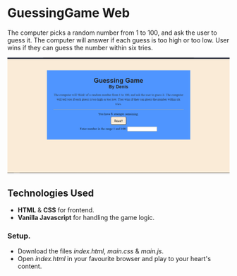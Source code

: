 # GuessingGame Web

The computer picks a random number from 1 to 100, and ask the user to guess it. The computer will answer if each guess is too high or too low. User wins if they can guess the number within six tries.


![The Final Image](Product.png)

## Technologies Used
- **HTML** & **CSS** for frontend.
- **Vanilla Javascript** for handling the game logic.

### Setup.
- Download the files *index.html*, *main.css* & *main.js*.
- Open *index.html* in your favourite browser and play to your heart's content.
